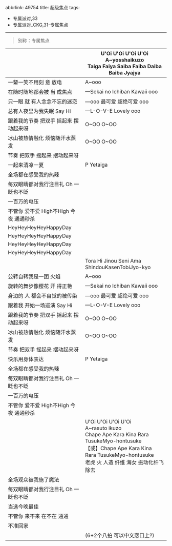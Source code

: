 abbrlink: 49754
title: 超级焦点
tags:
  - 专属派对,33
  - 专属派对_CKG,31-专属焦点
---
> 别称：专属焦点

|      |U'Oi U'Oi U'Oi U'Oi<br>A~yosshaikuzo<br>Taiga Faiya Saiba Faiba Daiba Baiba Jyajya|
|--|--|
|一颦一笑不用刻 意 放电|A~ooo|
|在随时随地都会被 当 成焦点|—Sekai no Ichiban Kawaii ooo|
|只一眼 就 有人念念不忘的迷恋|—ooo 最可爱 超绝可爱 ooo|
|总有人夜里为我失眠 Say Hi|—L-O-V-E Lovely ooo|
|跟着我的节奏 把双手 摇起来 摆动起来呀|O~OO O~OO|
|冰山被热情融化 烦恼随汗水蒸发|O~OO O~OO|
|节奏 把双手 摇起来 摆动起来呀|      |
|一起来清凉一夏|P Yetaiga|
|全场都在感受我的热辣|      |
|每双眼睛都对我行注目礼 Oh 一眨也不眨|      |
|一百万的电压|      |
|不管你 爱不爱 High不High 今夜 通通秒杀|      |
|HeyHeyHeyHeyHappyDay|      |
|HeyHeyHeyHeyHappyDay|      |
|HeyHeyHeyHeyHappyDay|      |
|HeyHeyHeyHeyHappyDay|      |
|      |Tora Hi Jinou Seni Ama ShindouKasenTobiJyo-kyo|
|公转自转我是一团 火焰|A~ooo|
|旋转的舞步像樱花 开 得正艳|—Sekai no Ichiban Kawaii ooo|
|身边的 人 都会不自觉的被传染|—ooo 最可爱 超绝可爱 ooo|
|跟着我 开始一场巡演 Say Hi|—L-O-V-E Lovely ooo|
|跟着我的节奏 把双手 摇起来 摆动起来呀|O~OO O~OO|
|冰山被热情融化 烦恼随汗水蒸发|O~OO O~OO|
|节奏 把双手 摇起来 摆动起来呀|      |
|快乐用身体表达|P Yetaiga|
|全场都在感受我的热辣|      |
|每双眼睛都对我行注目礼 Oh 一眨也不眨|      |
|一百万的电压|      |
|不管你 爱不爱 High不High 今夜 通通秒杀|      |
|      |U'Oi U'Oi U'Oi U'Oi<br>A~rasuto ikuzo<br>Chape Ape Kara Kina Rara TusukeMyo-hontusuke<br>【或】Chape Ape Kara Kina Rara TusukeMyo-hontusuke<br>老虎 火 人造 纤维 海女 振动化纤飞除去|
|全场观众被我施了魔法|      |
|每双眼睛都对我行注目礼 Oh 一眨也不眨|      |
|当选今晚最佳|      |
|不管你 来不来 在不在 通通|      |
|不准回家|      |
|      |(6+2个八拍 可以中文恋口上?)|

